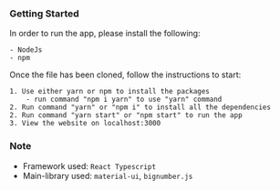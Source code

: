 ### Getting Started

In order to run the app, please install the following:

    - NodeJs
    - npm

Once the file has been cloned, follow the instructions to start:

    1. Use either yarn or npm to install the packages
        - run command "npm i yarn" to use "yarn" command
    2. Run command "yarn" or "npm i" to install all the dependencies
    2. Run command "yarn start" or "npm start" to run the app
    3. View the website on localhost:3000

### Note

- Framework used: `React Typescript`
- Main-library used: `material-ui`, `bignumber.js`
